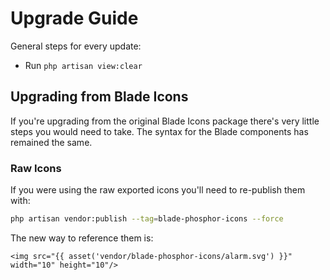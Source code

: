 # Upgrade Guide

General steps for every update:

- Run `php artisan view:clear`

## Upgrading from Blade Icons

If you're upgrading from the original Blade Icons package there's very little steps you would need to take. The syntax for the Blade components has remained the same.

### Raw Icons

If you were using the raw exported icons you'll need to re-publish them with:

```bash
php artisan vendor:publish --tag=blade-phosphor-icons --force
```

The new way to reference them is:

```blade
<img src="{{ asset('vendor/blade-phosphor-icons/alarm.svg') }}" width="10" height="10"/>
```
